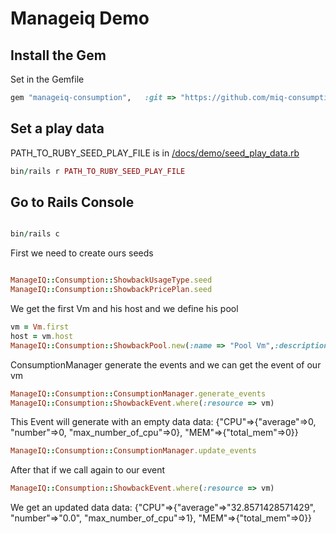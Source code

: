 # Manageiq Demo

## Install the Gem

Set in the Gemfile

```ruby
gem "manageiq-consumption",   :git => "https://github.com/miq-consumption/manageiq-consumption.git", :branch => "master"
```
## Set a play data

PATH_TO_RUBY_SEED_PLAY_FILE is in [/docs/demo/seed_play_data.rb](/docs/demo/seed_play_data.rb)

```ruby
bin/rails r PATH_TO_RUBY_SEED_PLAY_FILE
```

## Go to Rails Console

```ruby

bin/rails c
```
First we need to create ours seeds
```ruby

ManageIQ::Consumption::ShowbackUsageType.seed
ManageIQ::Consumption::ShowbackPricePlan.seed

```
We get the first Vm and his host and we define his pool

```ruby
vm = Vm.first
host = vm.host
ManageIQ::Consumption::ShowbackPool.new(:name => "Pool Vm",:description=>"First VM",:resource =>vm,:start_time => DateTime.now.beginning_of_month,:end_time => DateTime.now.end_of_month, :state => "OPEN").save
```

ConsumptionManager generate the events and we can get the event of our vm

```ruby
ManageIQ::Consumption::ConsumptionManager.generate_events
ManageIQ::Consumption::ShowbackEvent.where(:resource => vm)
```

This Event will generate with an empty data data: {"CPU"=>{"average"=>0, "number"=>0, "max_number_of_cpu"=>0}, "MEM"=>{"total_mem"=>0}}

```ruby
ManageIQ::Consumption::ConsumptionManager.update_events
```

After that if we call again to our event

```ruby
ManageIQ::Consumption::ShowbackEvent.where(:resource => vm)
```

We get an updated data data: {"CPU"=>{"average"=>"32.8571428571429", "number"=>"0.0", "max_number_of_cpu"=>1}, "MEM"=>{"total_mem"=>0}}



